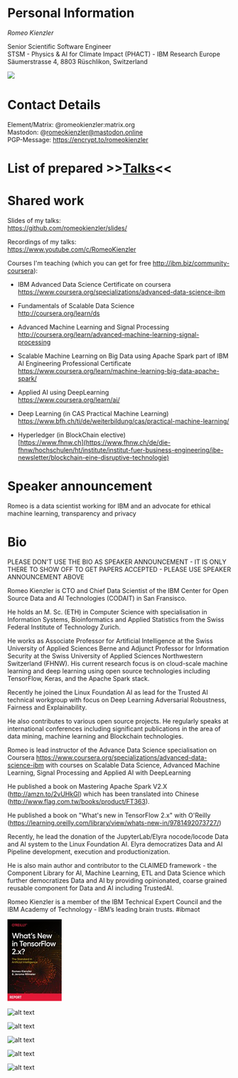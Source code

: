 # Personal Information
*Romeo Kienzler*

Senior Scientific Software Engineer  
STSM - Physics & AI for Climate Impact (PHACT) - IBM Research Europe  
Säumerstrasse 4, 8803 Rüschlikon, Switzerland  

<img src="https://github.com/romeokienzler/me/raw/master/img/profile_ai.jpg" width="250">

# Contact Details
Element/Matrix: @romeokienzler:matrix.org  
Mastodon: @romeokienzler@mastodon.online  
PGP-Message: https://encrypt.to/romeokienzler  

# List of prepared >>[Talks](https://github.com/romeokienzler/me/blob/master/TALKS.md)<<

# Shared work
Slides of my talks:  
https://github.com/romeokienzler/slides/

Recordings of my talks:  
https://www.youtube.com/c/RomeoKienzler

Courses I'm teaching (which you can get for free http://ibm.biz/community-coursera):  

* IBM Advanced Data Science Certificate on coursera  
https://www.coursera.org/specializations/advanced-data-science-ibm

* Fundamentals of Scalable Data Science  
http://coursera.org/learn/ds

* Advanced Machine Learning and Signal Processing  
http://coursera.org/learn/advanced-machine-learning-signal-processing

* Scalable Machine Learning on Big Data using Apache Spark part of IBM AI Engineering Professional Certificate
https://www.coursera.org/learn/machine-learning-big-data-apache-spark/


* Applied AI using DeepLearning  
https://www.coursera.org/learn/ai/

* Deep Learning (in CAS Practical Machine Learning)  
https://www.bfh.ch/ti/de/weiterbildung/cas/practical-machine-learning/

* Hyperledger (in BlockChain elective)  
[https://www.fhnw.ch](https://www.fhnw.ch/de/die-fhnw/hochschulen/ht/institute/institut-fuer-business-engineering/ibe-newsletter/blockchain-eine-disruptive-technologie)

# Speaker announcement
Romeo is a data scientist working for IBM and an advocate for ethical machine learning, transparency and privacy

# Bio
PLEASE DON'T USE THE BIO AS SPEAKER ANNOUNCEMENT - IT IS ONLY THERE TO SHOW OFF TO GET PAPERS ACCEPTED - PLEASE USE SPEAKER ANNOUNCEMENT ABOVE

Romeo Kienzler is CTO and Chief Data Scientist of the IBM Center for Open Source Data and AI Technologies (CODAIT) in San Fransisco.

He holds an M. Sc. (ETH) in Computer Science with specialisation in Information Systems, Bioinformatics and Applied Statistics from the Swiss Federal Institute of Technology Zurich. 

He works as Associate Professor for Artificial Intelligence at the Swiss University of Applied Sciences Berne and Adjunct Professor for Information Security at the Swiss University of Applied Sciences Northwestern Switzerland (FHNW). His current research focus is on cloud-scale machine learning and deep learning using open source technologies including TensorFlow, Keras, and the Apache Spark stack. 

Recently he joined the Linux Foundation AI as lead for the Trusted AI technical workgroup with focus on Deep Learning Adversarial Robustness, Fairness and Explainability.

He also contributes to various open source projects. He regularly speaks at international conferences including significant publications in the area of data mining, machine learning and Blockchain technologies. 

Romeo is lead instructor of the Advance Data Science specialisation on Coursera https://www.coursera.org/specializations/advanced-data-science-ibm with courses on Scalable Data Science, Advanced Machine Learning, Signal Processing and Applied AI with DeepLearning

He published a book on Mastering Apache Spark V2.X (http://amzn.to/2vUHkGl) which has been translated into Chinese (http://www.flag.com.tw/books/product/FT363). 

He published a book on "What's new in TensorFlow 2.x" with O'Reilly (https://learning.oreilly.com/library/view/whats-new-in/9781492073727/)

Recently, he lead the donation of the JupyterLab/Elyra nocode/locode Data and AI system to the Linux Foundation AI. Elyra democratizes Data and AI Pipeline development, execution and productionization.

He is also main author and contributor to the CLAIMED framework - the Component Library for AI, Machine Learning, ETL and Data Science which further democratizes Data and AI by providing opinionated, coarse grained reusable component for Data and AI including TrustedAI.

Romeo Kienzler is a member of the IBM Technical Expert Council and the IBM Academy of Technology - IBM’s leading brain trusts. #ibmaot


![alt text](https://github.com/romeokienzler/me/raw/master/img/9781492073727.jpg)

![alt text](https://github.com/romeokienzler/me/raw/master/img/41AW39ZZ3ML.jpg)

![alt text](https://github.com/romeokienzler/me/raw/master/img/FT363.jpg)

![alt text](https://github.com/romeokienzler/me/raw/master/img/51fGRS4JZPL.jpg)

![alt text](https://github.com/romeokienzler/me/raw/master/img/61YkJQWjDvL.jpg)

![alt text](
https://github.com/romeokienzler/me/raw/master/img/71TgZROmcCL.jpg)




